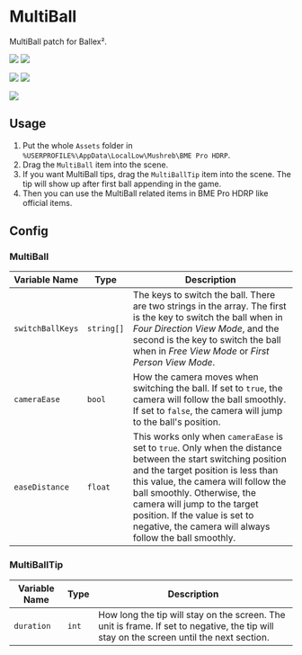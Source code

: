 # MultiBall

MultiBall patch for Ballex².

[![](https://img.shields.io/badge/Steam-Ballex%C2%B2:%20The%20Hanging%20Gardens-235?style=flat)](https://store.steampowered.com/app/1383570/)
[![](<https://img.shields.io/badge/Steam-Ballex%C2%B2%20--%20Map%20Editor%20(BME%20Pro)-235?style=flat>)](https://store.steampowered.com/app/1809190/)

[![](https://img.shields.io/badge/QQ%20Group-797934847-09f?style=flat)](https://qm.qq.com/q/2mIPnK8JIk)
[![](https://img.shields.io/badge/Discord-5NygdBmksE-56e?style=flat)](https://discord.gg/5NygdBmksE/)

[![](https://img.shields.io/github/license/Withered-Flower-0422/MultiBall)](https://github.com/Withered-Flower-0422/MultiBall/blob/main/LICENSE)

## Usage

1. Put the whole `Assets` folder in `%USERPROFILE%\AppData\LocalLow\Mushreb\BME Pro HDRP`.
2. Drag the `MultiBall` item into the scene.
3. If you want MultiBall tips, drag the `MultiBallTip` item into the scene. The tip will show up after first ball appending in the game.
4. Then you can use the MultiBall related items in BME Pro HDRP like official items.

## Config

### MultiBall

| Variable Name   | Type   | Description                                                                                                                                                                                                                                                                                                                                          |
| --------------- | ------ | ---------------------------------------------------------------------------------------------------------------------------------------------------------------------------------------------------------------------------------------------------------------------------------------------------------------------------------------------------- |
| `switchBallKeys` | `string[]` | The keys to switch the ball. There are two strings in the array. The first is the key to switch the ball when in *Four Direction View Mode*, and the second is the key to switch the ball when in *Free View Mode* or *First Person View Mode*.                                                                                                                                                                                                                                                                                                                      |
| `cameraEase`    | `bool`   | How the camera moves when switching the ball. If set to `true`, the camera will follow the ball smoothly. If set to `false`, the camera will jump to the ball's position.                                                                                                                                                                            |
| `easeDistance`  | `float`  | This works only when `cameraEase` is set to `true`. Only when the distance between the start switching position and the target position is less than this value, the camera will follow the ball smoothly. Otherwise, the camera will jump to the target position. If the value is set to negative, the camera will always follow the ball smoothly. |

### MultiBallTip

| Variable Name | Type | Description                                                                                                                              |
| ------------- | ---- | ---------------------------------------------------------------------------------------------------------------------------------------- |
| `duration`    | `int`  | How long the tip will stay on the screen. The unit is frame. If set to negative, the tip will stay on the screen until the next section. |
